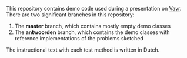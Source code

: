 This repository contains demo code used during a presentation on [Vavr](https://www.vavr.io/). There are two significant branches in this repository:

1. The **master** branch, which contains mostly empty demo classes
2. The **antwoorden** branch, which contains the demo classes with reference implementations of the problems sketched

The instructional text with each test method is written in Dutch.
